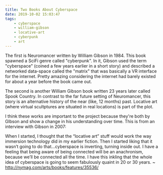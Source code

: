 ```yaml
---
title: Two Books About Cyberspace
date: 2019-10-02 15:03:47
tags:
	- cyberspace
	- william-gibson
	- locative-art
	- cyberpunk
	- art
---
```


The first is Neuromancer written by William Gibson in 1984. This book spawned a SciFi genre called "cyberpunk". In it, Gibson used the term "cyberspace" (coined a few years earlier in a short story) and described a networked data-space called the "matrix" that was basically a VR interface for the internet. Pretty amazing considering the internet had barely existed for about a year before the book came out.

The second is another William Gibson book written 23 years later called Spook Country. In contrast to the far future setting of Neuromancer, this story is an alternative history of the near (like, 12 months) past. Locative art (where virtual scultptures are situated in real locations) is part of the plot.

I think these works are important to the project because they're both by GIbson and show a change in his understanding over time. This is from an interview with Gibson in 2007:

When I started, I thought that the “locative art” stuff would work the way immersion technology did in my earlier fiction. Then I started liking that it wasn’t going to do that...cyberspace is inverting, turning inside out. I have a feeling that being aware of being connected will be an anachronism, because we’ll be connected all the time. I have this inkling that the whole idea of cyberspace is going to seem fabulously quaint in 20 or 30 years. ~ http://nymag.com/arts/books/features/35536/
